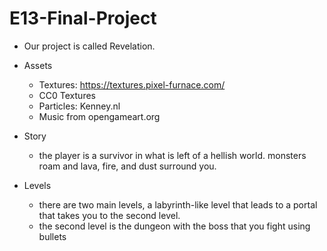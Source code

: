 # E13-Final-Project

* Our project is called Revelation.

* Assets
  - Textures: https://textures.pixel-furnace.com/
  - CC0 Textures
  - Particles: Kenney.nl
  - Music from opengameart.org
  
* Story
  - the player is a survivor in what is left of a hellish world. monsters roam and lava, fire, and dust surround you. 

* Levels
  - there are two main levels, a labyrinth-like level that leads to a portal that takes you to the second level. 
  - the second level is the dungeon with the boss that you fight using bullets
  
  




  
